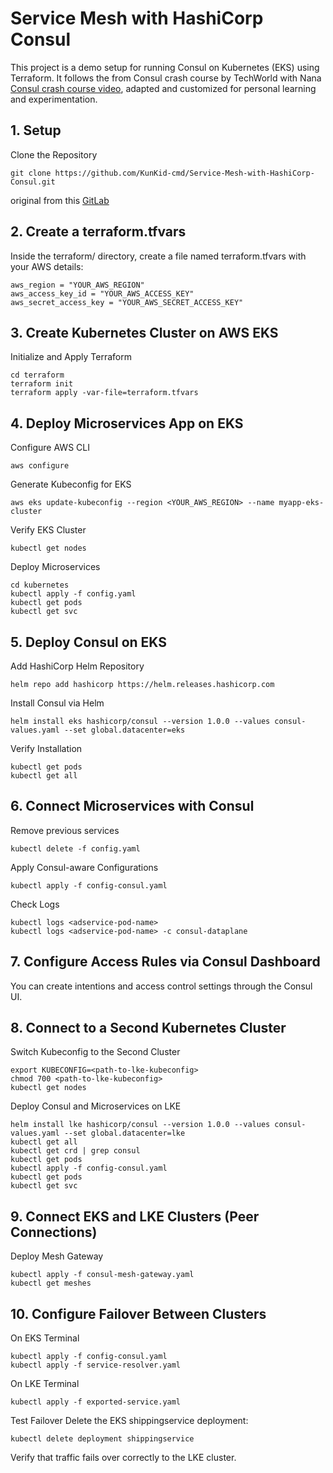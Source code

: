 # Service Mesh with HashiCorp Consul

This project is a demo setup for running Consul on Kubernetes (EKS) using Terraform.
It follows the from Consul crash course by TechWorld with Nana [Consul crash course video](https://www.youtube.com/watch?v=s3I1kKKfjtQ), adapted and customized for personal learning and experimentation.

## 1. Setup

Clone the Repository
```
git clone https://github.com/KunKid-cmd/Service-Mesh-with-HashiCorp-Consul.git
```
original from this [GitLab](https://gitlab.com/twn-youtube/consul-crash-course)

## 2. Create a terraform.tfvars

Inside the terraform/ directory, create a file named terraform.tfvars with your AWS details:
```
aws_region = "YOUR_AWS_REGION"
aws_access_key_id = "YOUR_AWS_ACCESS_KEY"
aws_secret_access_key = "YOUR_AWS_SECRET_ACCESS_KEY"
```
## 3. Create Kubernetes Cluster on AWS EKS

Initialize and Apply Terraform
```
cd terraform
terraform init
terraform apply -var-file=terraform.tfvars
```
## 4. Deploy Microservices App on EKS

Configure AWS CLI
```
aws configure
```
Generate Kubeconfig for EKS
```
aws eks update-kubeconfig --region <YOUR_AWS_REGION> --name myapp-eks-cluster
```
Verify EKS Cluster
```
kubectl get nodes
```
Deploy Microservices
```
cd kubernetes
kubectl apply -f config.yaml
kubectl get pods
kubectl get svc
```
## 5. Deploy Consul on EKS
Add HashiCorp Helm Repository
```
helm repo add hashicorp https://helm.releases.hashicorp.com
```
Install Consul via Helm
```
helm install eks hashicorp/consul --version 1.0.0 --values consul-values.yaml --set global.datacenter=eks
```
Verify Installation
```
kubectl get pods
kubectl get all
```
## 6. Connect Microservices with Consul
Remove previous services
```
kubectl delete -f config.yaml
```
Apply Consul-aware Configurations
```
kubectl apply -f config-consul.yaml
```
Check Logs
```
kubectl logs <adservice-pod-name>
kubectl logs <adservice-pod-name> -c consul-dataplane
```
## 7. Configure Access Rules via Consul Dashboard
You can create intentions and access control settings through the Consul UI.
## 8. Connect to a Second Kubernetes Cluster
Switch Kubeconfig to the Second Cluster
```
export KUBECONFIG=<path-to-lke-kubeconfig>
chmod 700 <path-to-lke-kubeconfig>
kubectl get nodes
```
Deploy Consul and Microservices on LKE
```
helm install lke hashicorp/consul --version 1.0.0 --values consul-values.yaml --set global.datacenter=lke
kubectl get all
kubectl get crd | grep consul
kubectl get pods
kubectl apply -f config-consul.yaml
kubectl get pods
kubectl get svc
```
## 9. Connect EKS and LKE Clusters (Peer Connections) 
Deploy Mesh Gateway
```
kubectl apply -f consul-mesh-gateway.yaml
kubectl get meshes
```
## 10. Configure Failover Between Clusters
On EKS Terminal
```
kubectl apply -f config-consul.yaml
kubectl apply -f service-resolver.yaml
```
On LKE Terminal
```
kubectl apply -f exported-service.yaml
```
Test Failover
Delete the EKS shippingservice deployment:
```
kubectl delete deployment shippingservice
```
Verify that traffic fails over correctly to the LKE cluster.
